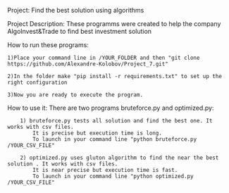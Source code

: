 Project:
Find the best solution using algorithms

Project Description:
These programms were created to help the company AlgoInvest&Trade to find best investment solution

How to run these programs:

	1)Place your command line in /YOUR_FOLDER and then "git clone https://github.com/Alexandre-Kolobov/Project_7.git"
	
	2)In the folder make "pip install -r requirements.txt" to set up the right configuration
	
	3)Now you are ready to execute the program.
	
How to use it:
	There are two programs bruteforce.py and optimized.py:
	
		1) bruteforce.py tests all solution and find the best one. It works with csv files.
			It is precise but execution time is long.
			To launch in your command line "python bruteforce.py /YOUR_CSV_FILE"
		
		2) optimized.py uses gluton algorithm to find the near the best solution . It works with csv files.
			It is near precise but execution time is fast.
			To launch in your command line "python optimized.py /YOUR_CSV_FILE"